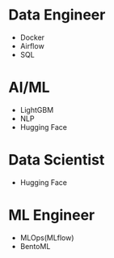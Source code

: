 # Data Engineer
- Docker
- Airflow
- SQL

# AI/ML 
- LightGBM
- NLP
- Hugging Face

# Data Scientist
- Hugging Face

# ML Engineer
- MLOps(MLflow)
- BentoML
